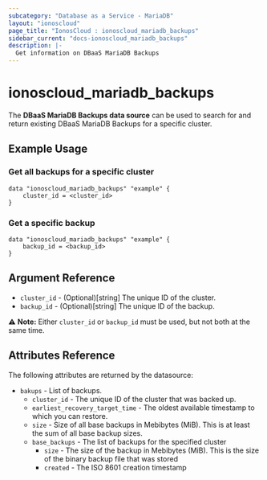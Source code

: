 ```yaml
---
subcategory: "Database as a Service - MariaDB"
layout: "ionoscloud"
page_title: "IonosCloud : ionoscloud_mariadb_backups"
sidebar_current: "docs-ionoscloud_mariadb_backups"
description: |-
  Get information on DBaaS MariaDB Backups
---
```


# ionoscloud\_mariadb_backups

The **DBaaS MariaDB Backups data source** can be used to search for and return existing DBaaS MariaDB Backups for a specific cluster.

## Example Usage

### Get all backups for a specific cluster
```hcl
data "ionoscloud_mariadb_backups" "example" {
	cluster_id = <cluster_id>
}
```

### Get a specific backup
```hcl
data "ionoscloud_mariadb_backups" "example" {
	backup_id = <backup_id>
}
```

## Argument Reference

* `cluster_id` - (Optional)[string] The unique ID of the cluster.
* `backup_id` - (Optional)[string] The unique ID of the backup.

⚠️ **Note:** Either `cluster_id` or `backup_id` must be used, but not both at the same time.

## Attributes Reference

The following attributes are returned by the datasource:

* `bakups` - List of backups.
    * `cluster_id` - The unique ID of the cluster that was backed up.
    * `earliest_recovery_target_time` - The oldest available timestamp to which you can restore.
    * `size` - Size of all base backups in Mebibytes (MiB). This is at least the sum of all base backup sizes.
    * `base_backups` - The list of backups for the specified cluster
      * `size` - The size of the backup in Mebibytes (MiB). This is the size of the binary backup file that was stored
      * `created` - The ISO 8601 creation timestamp